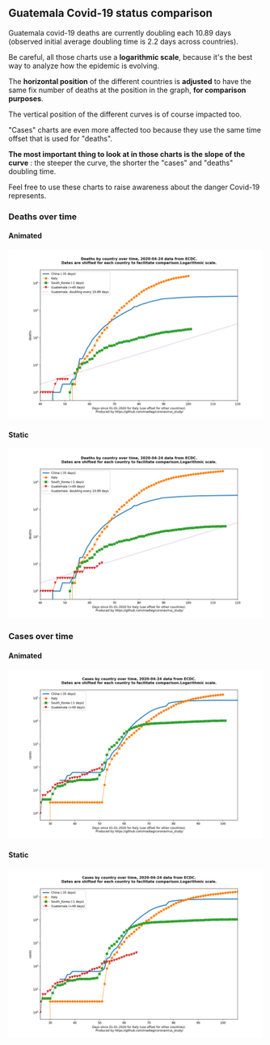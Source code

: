 ## Guatemala Covid-19 status comparison 

Guatemala covid-19 deaths are currently doubling each 10.89 days (observed initial average doubling time is 2.2 days across countries).



Be careful, all those charts use a **logarithmic scale**, because it's the best way to analyze how the epidemic is evolving.
 
The **horizontal position** of the different countries is **adjusted** to have the same fix number of deaths at the position in the graph, **for comparison purposes**.

The vertical position of the different curves is of course impacted too.

"Cases" charts are even more affected too because they use the same time offset that is used for "deaths".

**The most important thing to look at in those charts is the slope of the curve** : the steeper the curve, the shorter the "cases" and "deaths" doubling time.

Feel free to use these charts to raise awareness about the danger Covid-19 represents. 


 
### Deaths over time
 
#### Animated
![Guatemala covid-19 deaths animated chart](https://raw.githubusercontent.com/madlag/coronavirus_study/master/notebooks/graphs/2020-04-24/countries/Guatemala/2020-04-24_Guatemala_deaths.gif "Guatemala covid-19 deaths animated chart")   
 
#### Static
![Guatemala covid-19 deaths static chart](https://raw.githubusercontent.com/madlag/coronavirus_study/master/notebooks/graphs/2020-04-24/countries/Guatemala/2020-04-24_Guatemala_deaths.png "Guatemala covid-19 deaths static chart")   

 
### Cases over time
 
#### Animated
![Guatemala covid-19 cases animated chart](https://raw.githubusercontent.com/madlag/coronavirus_study/master/notebooks/graphs/2020-04-24/countries/Guatemala/2020-04-24_Guatemala_cases.gif "Guatemala covid-19 cases animated chart")   
 
#### Static
![Guatemala covid-19 cases static chart](https://raw.githubusercontent.com/madlag/coronavirus_study/master/notebooks/graphs/2020-04-24/countries/Guatemala/2020-04-24_Guatemala_cases.png "Guatemala covid-19 cases static chart")   

